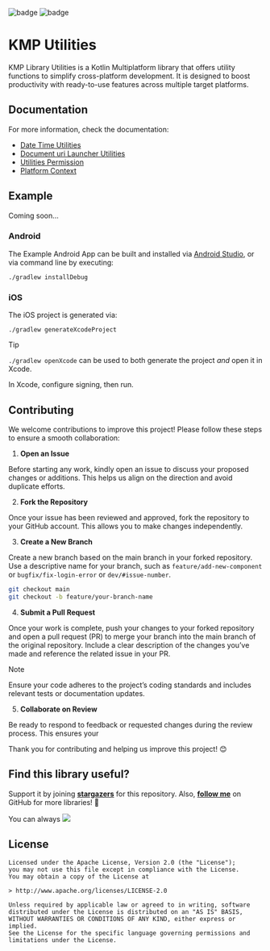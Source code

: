 ![badge][badge-android]
![badge][badge-ios]

# KMP Utilities

KMP Library Utilities is a Kotlin Multiplatform library that offers utility functions to 
simplify cross-platform development. It is designed to boost productivity with ready-to-use 
features across multiple target platforms.

## Documentation

For more information, check the documentation:

- [Date Time Utilities](/documentation/FeinnDateTime.md)
- [Document uri Launcher Utilities](/documentation/FeinnLauncher.md)
- [Utilities Permission](/documentation/FeinnPermission.md)
- [Platform Context](/documentation/FeinnPlatformContext.md)

## Example

Coming soon...

### Android

The Example Android App can be built and installed via [Android Studio], or via command line by 
executing:

```shell
./gradlew installDebug
```

### iOS

The iOS project is generated via:

```shell
./gradlew generateXcodeProject
```

> [!TIP]
> `./gradlew openXcode` can be used to both generate the project _and_ open it in Xcode.

In Xcode, configure signing, then run.

## Contributing

We welcome contributions to improve this project! Please follow these steps to ensure a smooth 
collaboration:

1. **Open an Issue**

Before starting any work, kindly open an issue to discuss your proposed changes or additions. 
This helps us align on the direction and avoid duplicate efforts.

2. **Fork the Repository**

Once your issue has been reviewed and approved, fork the repository to your GitHub account. 
This allows you to make changes independently.

3. **Create a New Branch**

Create a new branch based on the main branch in your forked repository.
Use a descriptive name for your branch, such as `feature/add-new-component` or `bugfix/fix-login-error`
or `dev/#issue-number`.

```bash
git checkout main
git checkout -b feature/your-branch-name
```

4. **Submit a Pull Request**

Once your work is complete, push your changes to your forked repository and open a pull request (PR)
to merge your branch into the main branch of the original repository. Include a clear description
of the changes you’ve made and reference the related issue in your PR.

> [!NOTE]
> Ensure your code adheres to the project’s coding standards and includes relevant tests or 
> documentation updates.

5. **Collaborate on Review**

Be ready to respond to feedback or requested changes during the review process. This ensures your

Thank you for contributing and helping us improve this project! 😊

## Find this library useful?
Support it by joining __[stargazers](https://github.com/azisanw19/kmp-utilities/stargazers)__ for this repository.
Also, __[follow me](https://github.com/azisanw19)__ on GitHub for more libraries! 🤩

You can always <a href="https://buymeacoffee.com/azisanw19"><img src="https://img.buymeacoffee.com/button-api/?text=Buy%20me%20a%20coffee&emoji=&slug=azisanw19&button_colour=FFDD00&font_colour=000000&font_family=Cookie&outline_colour=000000&coffee_colour=ffffff"></a>

## License

```
Licensed under the Apache License, Version 2.0 (the "License");
you may not use this file except in compliance with the License.
You may obtain a copy of the License at

> http://www.apache.org/licenses/LICENSE-2.0

Unless required by applicable law or agreed to in writing, software
distributed under the License is distributed on an "AS IS" BASIS,
WITHOUT WARRANTIES OR CONDITIONS OF ANY KIND, either express or implied.
See the License for the specific language governing permissions and
limitations under the License.
```







[Android Studio]: https://developer.android.com/studio

[badge-android]: http://img.shields.io/badge/platform-android-6EDB8D.svg?style=flat
[badge-ios]: http://img.shields.io/badge/platform-ios-CDCDCD.svg?style=flat
[badge-js]: http://img.shields.io/badge/platform-js-F8DB5D.svg?style=flat
[badge-jvm]: http://img.shields.io/badge/platform-jvm-DB413D.svg?style=flat
[badge-linux]: http://img.shields.io/badge/platform-linux-2D3F6C.svg?style=flat
[badge-windows]: http://img.shields.io/badge/platform-windows-4D76CD.svg?style=flat
[badge-mac]: http://img.shields.io/badge/platform-macos-111111.svg?style=flat
[badge-watchos]: http://img.shields.io/badge/platform-watchos-C0C0C0.svg?style=flat
[badge-tvos]: http://img.shields.io/badge/platform-tvos-808080.svg?style=flat
[badge-wasm]: https://img.shields.io/badge/platform-wasm-624FE8.svg?style=flat